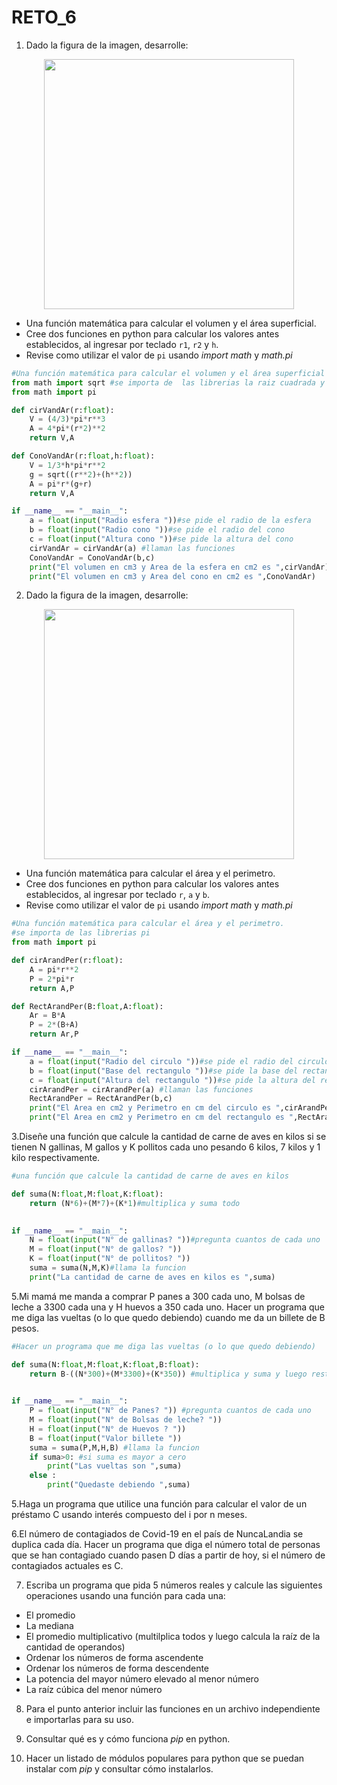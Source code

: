 # RETO_6

1. Dado la figura de la imagen, desarrolle:

<div align='center'>
<figure> <img src="https://i.postimg.cc/FRvCmpxx/image.png" alt="" width="400" height="auto"/></br>
<figcaption><b></b></figcaption></figure>
</div>

+ Una función matemática para calcular el volumen y el área superficial.
+ Cree dos funciones en python para calcular los valores antes establecidos, al ingresar por teclado `r1`, `r2` y `h`.
+ Revise como utilizar el valor de `pi` usando *import math* y *math.pi*

```python
#Una función matemática para calcular el volumen y el área superficial
from math import sqrt #se importa de  las librerias la raiz cuadrada y pi
from math import pi

def cirVandAr(r:float):
    V = (4/3)*pi*r**3 
    A = 4*pi*(r*2)**2
    return V,A

def ConoVandAr(r:float,h:float):
    V = 1/3*h*pi*r**2
    g = sqrt((r**2)+(h**2))
    A = pi*r*(g+r)
    return V,A

if __name__ == "__main__":
    a = float(input("Radio esfera "))#se pide el radio de la esfera
    b = float(input("Radio cono "))#se pide el radio del cono
    c = float(input("Altura cono "))#se pide la altura del cono
    cirVandAr = cirVandAr(a) #llaman las funciones
    ConoVandAr = ConoVandAr(b,c)
    print("El volumen en cm3 y Area de la esfera en cm2 es ",cirVandAr)
    print("El volumen en cm3 y Area del cono en cm2 es ",ConoVandAr)
```

2. Dado la figura de la imagen, desarrolle:

<div align='center'>
<figure> <img src="https://i.postimg.cc/1t4MrzsL/image.png" alt="" width="400" height="auto"/></br>
<figcaption><b></b></figcaption></figure>
</div>

+ Una función matemática para calcular el área y el perimetro.
+ Cree dos funciones en python para calcular los valores antes establecidos, al ingresar por teclado `r`, `a` y `b`.
+ Revise como utilizar el valor de `pi` usando *import math* y *math.pi*


```python
#Una función matemática para calcular el área y el perimetro.
#se importa de las librerias pi
from math import pi

def cirArandPer(r:float): 
    A = pi*r**2
    P = 2*pi*r
    return A,P

def RectArandPer(B:float,A:float):
    Ar = B*A
    P = 2*(B+A)
    return Ar,P

if __name__ == "__main__":
    a = float(input("Radio del circulo "))#se pide el radio del circulo
    b = float(input("Base del rectangulo "))#se pide la base del rectangulo
    c = float(input("Altura del rectangulo "))#se pide la altura del rectangulo
    cirArandPer = cirArandPer(a) #llaman las funciones
    RectArandPer = RectArandPer(b,c)
    print("El Area en cm2 y Perimetro en cm del circulo es ",cirArandPer)
    print("El Area en cm2 y Perimetro en cm del rectangulo es ",RectArandPer)
```

3.Diseñe una función que calcule la cantidad de carne de aves en kilos si se tienen N gallinas, M gallos y K pollitos cada uno pesando 6 kilos, 7 kilos y 1 kilo respectivamente.


```python
#una función que calcule la cantidad de carne de aves en kilos 

def suma(N:float,M:float,K:float):
    return (N*6)+(M*7)+(K*1)#multiplica y suma todo
    

if __name__ == "__main__":
    N = float(input("N° de gallinas? "))#pregunta cuantos de cada uno
    M = float(input("N° de gallos? "))
    K = float(input("N° de pollitos? "))
    suma = suma(N,M,K)#llama la funcion
    print("La cantidad de carne de aves en kilos es ",suma)
```

5.Mi mamá me manda a comprar P panes a 300 cada uno, M bolsas de leche a 3300 cada una y H huevos a 350 cada uno. Hacer un programa que me diga las vueltas (o lo que quedo debiendo) cuando me da un billete de B pesos.

```python
#Hacer un programa que me diga las vueltas (o lo que quedo debiendo)

def suma(N:float,M:float,K:float,B:float):
    return B-((N*300)+(M*3300)+(K*350)) #multiplica y suma y luego resta el billete
    

if __name__ == "__main__":
    P = float(input("N° de Panes? ")) #pregunta cuantos de cada uno
    M = float(input("N° de Bolsas de leche? "))
    H = float(input("N° de Huevos ? "))
    B = float(input("Valor billete "))
    suma = suma(P,M,H,B) #llama la funcion
    if suma>0: #si suma es mayor a cero
        print("Las vueltas son ",suma)
    else :
        print("Quedaste debiendo ",suma)
```

5.Haga un programa que utilice una función para calcular el valor de un préstamo C usando interés compuesto del i por n meses.

6.El número de contagiados de Covid-19 en el país de NuncaLandia se duplica cada día. Hacer un programa que diga el número total de personas que se han contagiado cuando pasen D días a partir de hoy, si el número de contagiados actuales es C.

7. Escriba un programa que pida 5 números reales y calcule las siguientes operaciones usando una función para cada una:
  + El promedio
  + La mediana 
  + El promedio multiplicativo (multilplica todos y luego calcula la raíz de la cantidad de operandos)
  + Ordenar los números de forma ascendente
  + Ordenar los números de forma descendente
  + La potencia del mayor número elevado al menor número
  + La raíz cúbica del menor número

8. Para el punto anterior incluir las funciones en un archivo independiente e importarlas para su uso.

9. Consultar qué es y cómo funciona *pip* en python.

10. Hacer un listado de módulos populares para python que se puedan instalar com *pip* y consultar cómo instalarlos.

